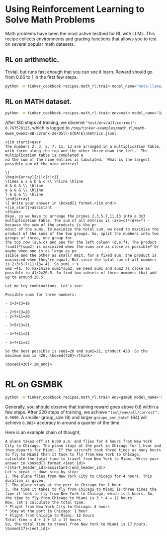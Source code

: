 # Using Reinforcement Learning to Solve Math Problems

Math problems have been the most active testbed for RL with LLMs. This recipe collects environments and grading functions that allows you to test on several popular math datasets.


## RL on arithmetic.

Trivial, but runs fast enough that you can see it learn. Reward should go from 0.66 to 1 in the first few steps.

```bash
python -m tinker_cookbook.recipes.math_rl.train model_name="meta-llama/Llama-3.2-1B" group_size=4 groups_per_batch=100 learning_rate=1e-4
```

## RL on MATH dataset.

```bash
python -m tinker_cookbook.recipes.math_rl.train env=math model_name="Qwen/Qwen3-8B" group_size=16 groups_per_batch=64 learning_rate=2e-5 max_tokens=512
```

After 180 steps of training, we observe `"test/env/all/correct": 0.767578125`, which is logged to `/tmp/tinker-examples/math_rl/math-Qwen_Qwen3-8B-32rank-2e-05lr-${DATE}/metrics.jsonl`.

```
<|im_start|>user
The numbers 2, 3, 5, 7, 11, 13 are arranged in a multiplication table, with three along the top and the other three down the left.  The multiplication table is completed a
nd the sum of the nine entries is tabulated.  What is the largest possible sum of the nine entries?

\[
\begin{array}{c||c|c|c|}
\times & a & b & c \\ \hline \hline
d & & & \\ \hline
e & & & \\ \hline
f & & & \\ \hline
\end{array}
\] Write your answer in \boxed{} format.<|im_end|>
<|im_start|>assistant
<think>
Okay, so we have to arrange the primes 2,3,5,7,11,13 into a 3x3 multiplication table. The sum of all entries is (a+b+c)*(d+e+f) - because the sum of the products is the pr
oduct of the sums. To maximize the total sum, we need to maximize the product of the sums of the two groups. So, split the numbers into two groups of three, one group for
the top row (a,b,c) and one for the left column (d,e,f). The product (sum1)*(sum2) is maximized when the sums are as close as possible? Or maybe when one is as large as po
ssible and the other as small? Wait, for a fixed sum, the product is maximized when they're equal. But since the total sum of all numbers is 2+3+5+7+11+13= 41. So sum1 + s
um2 =41. To maximize sum1*sum2, we need sum1 and sum2 as close as possible to 41/2=20.5. So find two subsets of three numbers that add up to around 20.5.

Let me try combinations. Let's see:

Possible sums for three numbers:

- 2+3+13=18

- 2+5+13=20
- 2+7+11=20

- 3+5+13=21

- 3+7+11=21

- 5+7+11=23

So the best possible is sum1=20 and sum2=21, product 420. So the maximum sum is 420. \boxed{420}</think>

\boxed{420}<|im_end|>
```

# RL on GSM8K

```bash
python -m tinker_cookbook.recipes.math_rl.train env=gsm8k model_name="meta-llama/Llama-3.1-8B-Instruct" group_size=64 groups_per_batch=32 learning_rate=8e-5 max_tokens=1024
```

Generally, you should observe that training reward goes above 0.8 within a few steps. After 220 steps of training, we achieve `"test/env/all/correct": 0.9090`. A smaller group_size (8) and larger `groups_per_batch` (64) will achieve `0.8824` accuracy in around a quarter of the time.

Here is an example chain of thought,
```
A plane takes off at 6:00 a.m. and flies for 4 hours from New York City to Chicago. The plane stays at the port in Chicago for 1 hour and then departs for Miami. If the aircraft took three times as many hours to fly to Miami than it took to fly from New York to Chicago, calculate the total time to travel from New York to Miami. Write your answer in \boxed{} format.<|eot_id|><|start_header_id|>assistant<|end_header_id|>
Let's break it down step by step:
1. The plane flies from New York City to Chicago for 4 hours. This duration is given.
2. The plane stays at the port in Chicago for 1 hour.
3. The time it takes to fly from Chicago to Miami is three times the time it took to fly from New York to Chicago, which is 4 hours. So, the time to fly from Chicago to Miami is 3 * 4 = 12 hours.
Now, let's calculate the total time:
* Flight from New York City to Chicago: 4 hours
* Stay at the port in Chicago: 1 hour
* Flight from Chicago to Miami: 12 hours
Total time = 4 + 1 + 12 = 17 hours
So, the total time to travel from New York to Miami is 17 hours.
\boxed{17}<|eot_id|>
```
